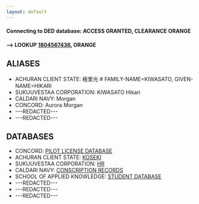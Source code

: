 ```yaml
---
layout: default
---
```


<h4>Connecting to DED database: ACCESS GRANTED, CLEARANCE ORANGE<h4>

<h4>--> LOOKUP <a href="/">1804567436</a>, ORANGE</h4>

<div>
  <h2>ALIASES</h2>
  <ul>
    <li>ACHURAN CLIENT STATE: 極里光 # FAMILY-NAME=KIWASATO, GIVEN-NAME=HIKARI</li>
    <li>SUKUUVESTAA CORPORATION: KIWASATO Hikari</li>
    <li>CALDARI NAVY: Morgan</li>
    <li>CONCORD: Aurora Morgan</li>
    <li>---REDACTED---</li>
    <li>---REDACTED---</li>
  </ul>
</div>

<div>
  <h2>DATABASES</h2>
  <ul>
    <li>CONCORD: <a href="/bio/concord.html">PILOT LICENSE DATABASE</a></li>
    <li>ACHURAN CLIENT STATE: <a href="/bio/achura.html">KOSEKI</a></li>
    <li>SUKUUVESTAA CORPORATION: <a href="/bio/suvee.html">HR</a></li>
    <li>CALDARI NAVY: <a href="/bio/navy.html">CONSCRIPTION RECORDS</a></li>
    <li>SCHOOL OF APPLIED KNOWLEDGE: <a href="/bio/sak.html">STUDENT DATABASE</a></li>
    <li>---REDACTED---</li>
    <li>---REDACTED---</li>
    <li>---REDACTED---</li>
  </ul>
</div>